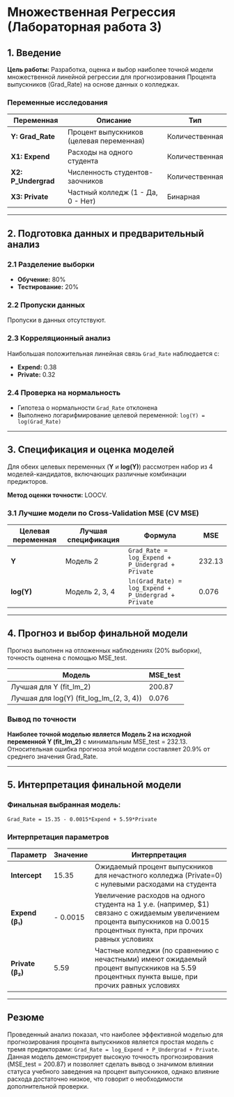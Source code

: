 # Множественная Регрессия (Лабораторная работа 3)

## 1. Введение

**Цель работы:** Разработка, оценка и выбор наиболее точной модели множественной линейной регрессии для прогнозирования Процента выпускников (Grad_Rate) на основе данных о колледжах.

### Переменные исследования

| Переменная | Описание | Тип |
|------------|----------|-----|
| **Y: Grad_Rate** | Процент выпускников (целевая переменная) | Количественная |
| **X1: Expend** | Расходы на одного студента | Количественная |
| **X2: P_Undergrad** | Численность студентов-заочников | Количественная |
| **X3: Private** | Частный колледж (1 - Да, 0 - Нет) | Бинарная |

---

## 2. Подготовка данных и предварительный анализ

### 2.1 Разделение выборки
- **Обучение:** 80%
- **Тестирование:** 20%

### 2.2 Пропуски данных
Пропуски в данных отсутствуют.

### 2.3 Корреляционный анализ
Наибольшая положительная линейная связь `Grad_Rate` наблюдается с:
- **Expend:** 0.38
- **Private:** 0.32

### 2.4 Проверка на нормальность
- Гипотеза о нормальности `Grad_Rate` отклонена
- Выполнено логарифмирование целевой переменной: `log(Y) = log(Grad_Rate)`

---

## 3. Спецификация и оценка моделей

Для обеих целевых переменных (**Y** и **log(Y)**) рассмотрен набор из 4 моделей-кандидатов, включающих различные комбинации предикторов.

**Метод оценки точности:** LOOCV.

### 3.1 Лучшие модели по Cross-Validation MSE (CV MSE)

| Целевая переменная | Лучшая спецификация | Формула | MSE |
|---------------------|---------------------|---------|---------|
| **Y** | Модель 2 | `Grad_Rate = log_Expend + P_Undergrad + Private` | 232.13 |
| **log(Y)** | Модель 2, 3, 4 | `ln(Grad_Rate) = log_Expend + P_Undergrad + Private` | 0.076 |

---

## 4. Прогноз и выбор финальной модели

Прогноз выполнен на отложенных наблюдениях (20% выборки), точность оценена с помощью MSE_test.

| Модель | MSE_test |
|--------|----------|
| Лучшая для Y (fit_lm_2) | 200.87 |
| Лучшая для log(Y) (fit_log_lm_(2, 3, 4)) | 0.076 |

### Вывод по точности
**Наиболее точной моделью является Модель 2 на исходной переменной Y (fit_lm_2)** с минимальным MSE_test = 232.13. Относительная ошибка прогноза этой модели составляет 20.9% от среднего значения Grad_Rate.

---

## 5. Интерпретация финальной модели

### Финальная выбранная модель:

```
Grad_Rate = 15.35 - 0.0015*Expend + 5.59*Private
```

### Интерпретация параметров

| Параметр | Значение | Интерпретация |
|----------|----------|---------------|
| **Intercept** | 15.35 | Ожидаемый процент выпускников для нечастного колледжа (Private=0) с нулевыми расходами на студента |
| **Expend (β₁)** | - 0.0015 | Увеличение расходов на одного студента на 1 у.е. (например, $1) связано с ожидаемым увеличением процента выпускников на 0.0015 процентных пункта, при прочих равных условиях |
| **Private (β₂)** | 5.59 | Частные колледжи (по сравнению с нечастными) имеют ожидаемый процент выпускников на 5.59 процентных пункта выше, при прочих равных условиях |
---

## Резюме

Проведенный анализ показал, что наиболее эффективной моделью для прогнозирования процента выпускников является простая модель с тремя предикторами: `Grad_Rate = log_Expend + P_Undergrad + Private`. Данная модель демонстрирует высокую точность прогнозирования (MSE_test = 200.87) и позволяет сделать вывод о значимом влиянии статуса учебного заведения на процент выпускников, однако влияние расхода достаточно низкое, что говорит о необходимости дополнительной проверки.


